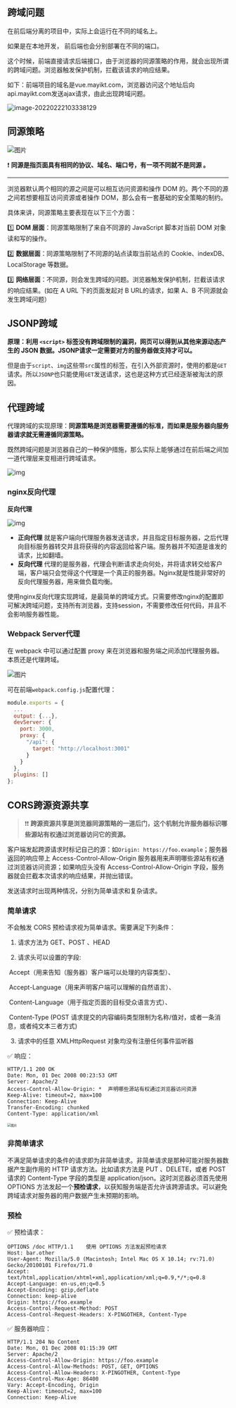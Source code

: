 

## 跨域问题

在前后端分离的项目中，实际上会运行在不同的域名上。

如果是在本地开发， 前后端也会分别部署在不同的端口。

这个时候，前端直接请求后端接口，由于浏览器的同源策略的作用，就会出现所谓的跨域问题。浏览器触发保护机制，拦截该请求的响应结果。



如下：前端项目的域名是vue.mayikt.com，浏览器访问这个地址后向api.mayikt.com发送ajax请求，由此出现跨域问题。

![image-20220222103338129](C:\Users\64554\AppData\Roaming\Typora\typora-user-images\image-20220222103338129.png)





## 同源策略

![图片](https://mmbiz.qpic.cn/mmbiz_png/TdGLaSU675g4DAZVKvyibzSibMa3kMOspnmNibvAjsvE13fQJicIQmKvvrcDcib1OibkxvIcCXktPTnsxetoaBKbWbhw/640?wx_fmt=png&tp=webp&wxfrom=5&wx_lazy=1&wx_co=1)



:heavy_exclamation_mark: **同源是指页面具有相同的协议、域名、端口号，有一项不同就不是同源 。**

-----

浏览器默认两个相同的源之间是可以相互访问资源和操作 DOM 的。两个不同的源之间若想要相互访问资源或者操作 DOM，那么会有一套基础的安全策略的制约。 

具体来讲，同源策略主要表现在以下三个方面：

:one: **DOM 层面**：同源策略限制了来自不同源的 JavaScript 脚本对当前 DOM 对象读和写的操作。

:two: **数据层面**：同源策略限制了不同源的站点读取当前站点的 Cookie、indexDB、LocalStorage 等数据。

:three: **网络层面**：不同源，则会发生跨域的问题。浏览器触发保护机制，拦截该请求的响应结果。(如在 A URL 下的页面发起对 B URL的请求，如果 A、B 不同源就会发生跨域问题）





## JSONP跨域

**原理：利用 `<script>` 标签没有跨域限制的漏洞，网页可以得到从其他来源动态产生的 JSON 数据。JSONP请求一定需要对方的服务器做支持才可以。**

但是由于`script`、`img`这些带`src`属性的标签，在引入外部资源时，使用的都是`GET`请求。所以`JSONP`也只能使用`GET`发送请求，这也是这种方式已经逐渐被淘汰的原因。



## 代理跨域

代理跨域的实现原理：**同源策略是浏览器需要遵循的标准，而如果是服务器向服务器请求就无需遵循同源策略。**

既然跨域问题是浏览器自己的一种保护措施，那么实际上能够通过在前后端之间加一道代理层来变相进行跨域请求。

![img](https://p1-jj.byteimg.com/tos-cn-i-t2oaga2asx/gold-user-assets/2019/1/17/1685c5bed77e7788~tplv-t2oaga2asx-watermark.awebp)



### nginx反向代理

**反向代理**

![img](https://p1-jj.byteimg.com/tos-cn-i-t2oaga2asx/gold-user-assets/2020/3/22/170ffd97d0b1cf15~tplv-t2oaga2asx-zoom-in-crop-mark:1304:0:0:0.awebp)

+ **正向代理** 就是客户端向代理服务器发送请求，并且指定目标服务器，之后代理向目标服务器转交并且将获得的内容返回给客户端。服务器并不知道是谁发的请求，比如翻墙。
+ **反向代理** 代理的是服务器，代理会判断请求走向何处，并将请求转交给客户端，客户端只会觉得这个代理是一个真正的服务器。Nginx就是性能非常好的反向代理服务器，用来做负载均衡。



使用nginx反向代理实现跨域，是最简单的跨域方式。只需要修改nginx的配置即可解决跨域问题，支持所有浏览器，支持session，不需要修改任何代码，并且不会影响服务器性能。





### Webpack Server代理

在 webpack 中可以通过配置 proxy 来在浏览器和服务端之间添加代理服务器。本质还是代理跨域。

![图片](https://mmbiz.qpic.cn/mmbiz_png/TdGLaSU675g4DAZVKvyibzSibMa3kMOspnV0aLvp2Eu5E9VkvEuf4ZdNXO1tK0Nchib9rBt9651q8ZCqkmaRmCicSA/640?wx_fmt=png&tp=webp&wxfrom=5&wx_lazy=1&wx_co=1)

可在前端`webpack.config.js`配置代理：

```js
module.exports = {
  ...
  output: {...},
  devServer: {
    port: 3000,
    proxy: {
      "/api": {
        target: "http://localhost:3001"
      }
    }
  },
  plugins: []
};
```



## CORS跨源资源共享

> :heavy_exclamation_mark::heavy_exclamation_mark: **跨源资源共享是浏览器同源策略的一道后门，这个机制允许服务器标识哪些源站有权通过浏览器访问它的资源。**



客户端发起跨源请求时标记自己的源：如`Origin: https://foo.example`；服务器返回的响应带上 Access-Control-Allow-Origin 服务器用来声明哪些源站有权通过浏览器访问资源；如果响应头没有 Access-Control-Allow-Origin 字段，服务器就会拦截本次请求的响应结果，并抛出错误。



发送请求时出现两种情况，分别为简单请求和复杂请求。

### **简单请求**

不会触发 CORS 预检请求视为简单请求。需要满足下列条件：

1. 请求方法为 GET、POST 、HEAD



2. 请求头可以设置的字段: 

​		Accept（用来告知（服务器）客户端可以处理的内容类型）、

​		Accept-Language（用来声明客户端可以理解的自然语言）、

​		Content-Language（用于指定页面的目标受众语言方式）、

​		Content-Type (POST 请求提交的内容编码类型限制为名称/值对，或者一条消息，或者纯文本三者方式)



3. 请求中的任意 XMLHttpRequest 对象均没有注册任何事件监听器



:white_check_mark: 响应：

~~~
HTTP/1.1 200 OK
Date: Mon, 01 Dec 2008 00:23:53 GMT
Server: Apache/2
Access-Control-Allow-Origin: *  声明哪些源站有权通过浏览器访问资源
Keep-Alive: timeout=2, max=100
Connection: Keep-Alive
Transfer-Encoding: chunked
Content-Type: application/xml
~~~



<img src="https://mmbiz.qpic.cn/mmbiz_png/TdGLaSU675g4DAZVKvyibzSibMa3kMOspnfXZ8x7UDBCzYVMlJ8sETayDz7Lib3Opcicek9b5z1vC0qfiaZWj8VmRzA/640?wx_fmt=png&tp=webp&wxfrom=5&wx_lazy=1&wx_co=1" alt="图片" style="zoom: 50%;" />





### **非简单请求**

不满足简单请求的条件的请求即为非简单请求。非简单请求是那种可能对服务器数据产生副作用的 HTTP 请求方法。比如请求方法是 PUT 、DELETE，或者 POST 请求的 Content-Type 字段的类型是 application/json。这时浏览器必须首先使用 OPTIONS 方法发起一个**预检请求**，以获知服务端是否允许该跨源请求。可以避免跨域请求对服务器的用户数据产生未预期的影响。



### 预检

:white_check_mark: 预检请求：

~~~
OPTIONS /doc HTTP/1.1    使用 OPTIONS 方法发起预检请求
Host: bar.other
User-Agent: Mozilla/5.0 (Macintosh; Intel Mac OS X 10.14; rv:71.0) Gecko/20100101 Firefox/71.0
Accept: text/html,application/xhtml+xml,application/xml;q=0.9,*/*;q=0.8
Accept-Language: en-us,en;q=0.5
Accept-Encoding: gzip,deflate
Connection: keep-alive
Origin: https://foo.example
Access-Control-Request-Method: POST
Access-Control-Request-Headers: X-PINGOTHER, Content-Type
~~~

:white_check_mark: 服务器响应：

```
HTTP/1.1 204 No Content
Date: Mon, 01 Dec 2008 01:15:39 GMT
Server: Apache/2
Access-Control-Allow-Origin: https://foo.example
Access-Control-Allow-Methods: POST, GET, OPTIONS
Access-Control-Allow-Headers: X-PINGOTHER, Content-Type
Access-Control-Max-Age: 86400
Vary: Accept-Encoding, Origin
Keep-Alive: timeout=2, max=100
Connection: Keep-Alive
```